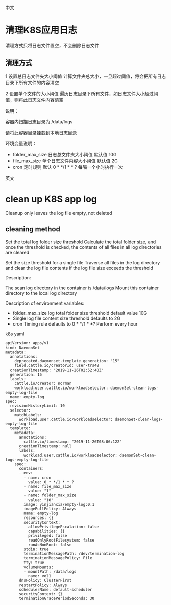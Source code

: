 中文
# 清理K8S应用日志

清理方式只将日志文件置空，不会删除日志文件

## 清理方式

1 设置总日志文件夹大小阈值
   计算文件夹总大小，一旦超过阈值，将会把所有日志目录下所有文件的内容清空

2 设置单个文件的大小阈值
   遍历日志目录下所有文件，如日志文件大小超过阈值，则将此日志文件内容清空

说明：

容器内扫描日志目录为 /data/logs

请将此容器目录挂载到本地日志目录

环境变量说明：

- folder_max_size 日志总文件夹大小阈值  默认值 10G
- file_max_size      单个日志文件内容大小阈值 默认值 2G
- cron                     定时规则     默认 0 * */1 * * ?  每隔一个小时执行一次

英文
# clean up K8S app log

Cleanup only leaves the log file empty, not deleted

## cleaning method

Set the total log folder size threshold
Calculate the total folder size, and once the threshold is checked, the contents of all files in all log directories are cleared

Set the size threshold for a single file
Traverse all files in the log directory and clear the log file contents if the log file size exceeds the threshold

Description:

The scan log directory in the container is /data/logs
Mount this container directory to the local log directory

Description of environment variables:

- folder_max_size log total folder size threshold default value 10G
- Single log file content size threshold defaults to 2G
- cron     Timing rule defaults to 0 * */1 * *? Perform every hour


k8s yaml
```
apiVersion: apps/v1
kind: DaemonSet
metadata:
  annotations:
    deprecated.daemonset.template.generation: "15"
    field.cattle.io/creatorId: user-trs48
  creationTimestamp: "2019-11-26T02:52:40Z"
  generation: 15
  labels:
    cattle.io/creator: norman
    workload.user.cattle.io/workloadselector: daemonSet-clean-logs-empty-log-file
  name: empty-log
spec:
  revisionHistoryLimit: 10
  selector:
    matchLabels:
      workload.user.cattle.io/workloadselector: daemonSet-clean-logs-empty-log-file
  template:
    metadata:
      annotations:
        cattle.io/timestamp: "2019-11-26T08:06:12Z"
      creationTimestamp: null
      labels:
        workload.user.cattle.io/workloadselector: daemonSet-clean-logs-empty-log-file
    spec:
      containers:
      - env:
        - name: cron
          value: 0 * */1 * * ?
        - name: file_max_size
          value: "1"
        - name: folder_max_size
          value: "10"
        image: yinjianxia/empty-log:0.1
        imagePullPolicy: Always
        name: empty-log
        resources: {}
        securityContext:
          allowPrivilegeEscalation: false
          capabilities: {}
          privileged: false
          readOnlyRootFilesystem: false
          runAsNonRoot: false
        stdin: true
        terminationMessagePath: /dev/termination-log
        terminationMessagePolicy: File
        tty: true
        volumeMounts:
        - mountPath: /data/logs
          name: vol1
      dnsPolicy: ClusterFirst
      restartPolicy: Always
      schedulerName: default-scheduler
      securityContext: {}
      terminationGracePeriodSeconds: 30
```